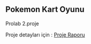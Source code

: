 ## Pokemon Kart Oyunu
Prolab 2.proje 

Proje detayları için : [Proje Raporu](https://github.com/sevkikaragol/pokemonKartOyunu-Prolab/blob/main/rapor.pdf)
